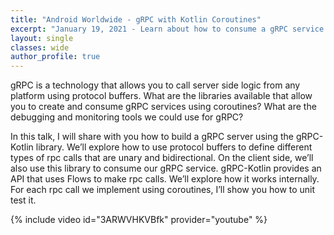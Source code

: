 ```yaml
---
title: "Android Worldwide - gRPC with Kotlin Coroutines"
excerpt: "January 19, 2021 - Learn about how to consume a gRPC service on Android."
layout: single
classes: wide
author_profile: true
---
```


gRPC is a technology that allows you to call server side logic from any platform using protocol buffers. What are the libraries available that allow you to create and consume gRPC services using coroutines? What are the debugging and monitoring tools we could use for gRPC?

In this talk, I will share with you how to build a gRPC server using the gRPC-Kotlin library. We’ll explore how to use protocol buffers to define different types of rpc calls that are unary and bidirectional. On the client side, we’ll also use this library to consume our gRPC service. gRPC-Kotlin provides an API that uses Flows to make rpc calls. We’ll explore how it works internally. For each rpc call we implement using coroutines, I’ll show you how to unit test it.

{% include video id="3ARWVHKVBfk" provider="youtube" %}

<script async class="speakerdeck-embed" data-id="a22d32b355424d4ab13c022eb6c09554" data-ratio="1.77777777777778" src="//speakerdeck.com/assets/embed.js"></script>
